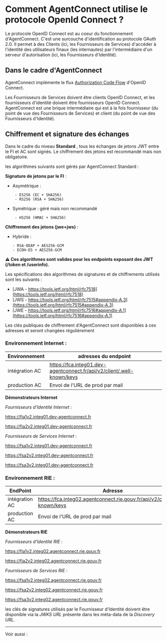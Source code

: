 # Comment AgentConnect utilise le protocole OpenId Connect ? 

Le protocole OpenID Connect est au coeur du fonctionnement d'AgentConnect. C'est une surcouche d'identification au protocole OAuth 2.0. Il permet à des Clients (ici, les Fournisseurs de Services) d'accéder à l'identité des utilisateurs finaux (les internautes) par l'intermédiaire d'un serveur d'autorisation (ici, les Fournisseurs d'Identité).

## Dans le cadre d'AgentConnect 

AgentConnect implémente le flux [Authorization Code Flow](https://openid.net/specs/openid-connect-core-1_0.html#CodeFlowAuth) d'OpenID Connect. 

Les Fournisseurs de Services doivent être clients OpenID Connect, et les fournisseurs d'identité doivent être fournisseurs OpenID Connect. AgentConnect est une brique intermédiaire qui est à la fois fournisseur (du point de vue des Fournisseurs de Services) et client (du point de vue des Fournisseurs d'Identité).

## Chiffrement et signature des échanges

Dans le cadre du niveau **Standard** , tous les échanges de jetons JWT entre le FI et AC sont signés. 
Le chiffrement des jetons est recommandé mais non obligatoire. 

les algorithmes suivants sont gérés par AgentConnect Standard : 

**Signature de jetons par le FI** :

- Asymétrique : 

       - ES256 (EC + SHA256)
       - RS256 (RSA + SHA256)

- Symétrique : géré mais non recommandé

       - HS256 (HMAC + SHA256) 

**Chiffrement des jetons (jwe+jws)** :

- Hybride :

      - RSA-OEAP + AES256-GCM 
      - ECDH-ES + AES256-GCM

**:warning: Ces algorithmes sont valides pour les endpoints exposant des JWT (/token et /userinfo).**

Les spécifications des algorithmes de signatures et de chiffrements utilisés sont les suivants : 
* [JWA - https://tools.ietf.org/html/rfc7518](https://tools.ietf.org/html/rfc7518)
* [JWS - https://tools.ietf.org/html/rfc7515#appendix-A.3](https://tools.ietf.org/html/rfc7515#appendix-A.3)
* [JWE - https://tools.ietf.org/html/rfc7516#appendix-A.1](https://tools.ietf.org/html/rfc7516#appendix-A.1)

Les clés publiques de chiffrement d'AgentConnect sont disponibles à ces adresses et seront changées régulièrement 

### Environnement Internet : 


| Environnement | adresses du endpoint |
| ------ | ------ |
| intégration AC | https://fca.integ01.dev-agentconnect.fr/api/v2/client/.well-known/keys |
| production AC | Envoi de l'URL de prod par mail|  


**Démonstrateurs Internet**

*Fournisseurs d'Identité Internet* :

https://fia1v2.integ01.dev-agentconnect.fr

https://fia2v2.integ01.dev-agentconnect.fr

*Fournisseurs de Services Internet* :

https://fsa1v2.integ01.dev-agentconnect.fr

https://fsa2v2.integ01.dev-agentconnect.fr

https://fsa3v2.integ01.dev-agentconnect.fr



### Environnement RIE : 

| EndPoint | Adresse |
| ------ | ------ |
| intégration AC | https://fca.integ02.agentconnect.rie.gouv.fr/api/v2/client/.well-known/keys |
| production AC | Envoi de l'URL de prod par mail |  


**Démonstrateurs RIE**

*Fournisseurs d'Identité RIE* :

https://fia1v2.integ02.agentconnect.rie.gouv.fr

https://fia2v2.integ02.agentconnect.rie.gouv.fr

*Fournisseurs de Services RIE* :

https://fsa1v2.integ02.agentconnect.rie.gouv.fr

https://fsa2v2.integ02.agentconnect.rie.gouv.fr

https://fsa3v2.integ02.agentconnect.rie.gouv.fr


les clés de signatures utilisés par le Fournisseur d'Identité doivent être disponible via la *JWKS URL* présente dans les méta-data de la *Discovery URL*. 

---

Voir aussi : 


